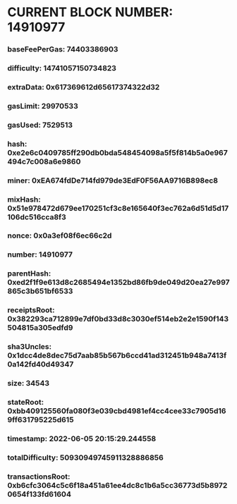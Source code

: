 # CURRENT BLOCK NUMBER: 14910977

### baseFeePerGas: 74403386903
### difficulty: 14741057150734823
### extraData: 0x617369612d65617374322d32
### gasLimit: 29970533
### gasUsed: 7529513
### hash: 0xe2e6c0409785ff290db0bda548454098a5f5f814b5a0e967494c7c008a6e9860
### miner: 0xEA674fdDe714fd979de3EdF0F56AA9716B898ec8
### mixHash: 0x51e978472d679ee170251cf3c8e165640f3ec762a6d51d5d17106dc516cca8f3
### nonce: 0x0a3ef08f6ec66c2d
### number: 14910977
### parentHash: 0xed2f1f9e613d8c2685494e1352bd86fb9de049d20ea27e997865c3b651bf6533
### receiptsRoot: 0x382293ca712899e7df0bd33d8c3030ef514eb2e2e1590f143504815a305edfd9
### sha3Uncles: 0x1dcc4de8dec75d7aab85b567b6ccd41ad312451b948a7413f0a142fd40d49347
### size: 34543
### stateRoot: 0xbb409125560fa080f3e039cbd4981ef4cc4cee33c7905d169ff631795225d615
### timestamp: 2022-06-05 20:15:29.244558
### totalDifficulty: 50930949745911328886856
### transactionsRoot: 0xb6cfc3064c5c6f18a451a61ee4dc8c1b6a5cc36773d5b89720654f133fd61604
